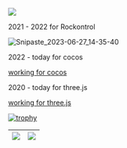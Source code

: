 ![](https://komarev.com/ghpvc/?username=moshuying&color=green)

2021 - 2022 for Rockontrol 

![Snipaste_2023-06-27_14-35-40](https://github.com/moshuying/moshuying/assets/37231523/6b01b2c3-2bf1-4720-a4dd-a1ef9bf32911)

2022 - today for cocos

[working for cocos](https://github.com/cocos/cocos-engine/pulls?q=is%3Apr+author%3Amoshuying+)

2020 - today for three.js

[working for three.js](https://github.com/mrdoob/three.js/pulls?q=is%3Apr+author%3Amoshuying+)

[![trophy](https://github-profile-trophy.vercel.app/?username=moshuying&column=8)](https://github.com/moshuying)

| <img align="center" src="https://github-readme-stats.vercel.app/api?username=moshuying&show_icons=true&hide_border=true" /> | <img align="center" src="https://github-readme-streak-stats.herokuapp.com?user=moshuying&hide_border=true&date_format=M%20j%5B%2C%20Y%5D&ring=7EDDCF&fire=7EDDCF" /> |
| ------------------------------------------------------------ | ------------------------------------------------------------ |
